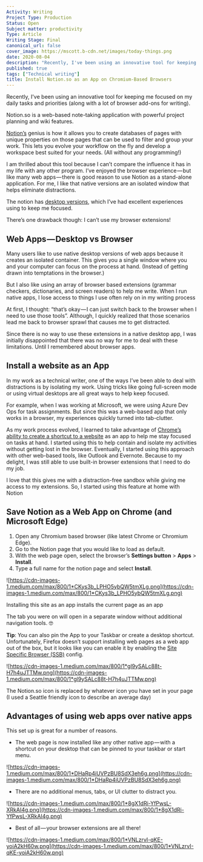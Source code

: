 ```yaml
---
Activity: Writing
Project Type: Production
Status: Open
Subject matter: productivity
Type: Article
Writing Stage: Final
canonical_url: false
cover_image: https://mscott.b-cdn.net/images/today-things.png
date: 2020-08-04
description: "Recently, I've been using an innovative tool for keeping me focused on my daily tasks and priorities (along with a lot of browser add-ons for writing)."
published: true
tags: ["Technical writing"]
title: Install Notion.so as an App on Chromium-Based Browsers
---
```


Recently, I've been using an innovative tool for keeping me focused on my daily tasks and priorities (along with a lot of browser add-ons for writing).

Notion.so is a web-based note-taking application with powerful project planning and wiki features.

[Notion’s](https://www.notion.so/) genius is how it allows you to create databases of pages with unique properties on those pages that can be used to filter and group your work. This lets you evolve your workflow on the fly and develop a workspace best suited for your needs. (All without any programming!)

I am thrilled about this tool because I can’t compare the influence it has in my life with any other program. I’ve enjoyed the browser experience — but like many web apps — there is good reason to use Notion as a stand-alone application. For me, I like that native versions are an isolated window that helps eliminate distractions.

The notion has [desktop versions](https://www.notion.so/desktop), which I’ve had excellent experiences using to keep me focused.

There’s one drawback though: I can’t use my browser extensions!

## Web Apps — Desktop vs Browser

Many users like to use native desktop versions of web apps because it creates an isolated container. This gives you a single window where you and your computer can focus on the process at hand. (Instead of getting drawn into temptations in the browser.)

But I also like using an array of browser based extensions (grammar checkers, dictionaries, and screen readers) to help me write. When I run native apps, I lose access to things I use often rely on in my writing process

At first, I thought: “that’s okay — I can just switch back to the browser when I need to use those tools”. Although, I quickly realized that those scenarios lead me back to browser sprawl that causes me to get distracted.

Since there is no way to use these extensions in a native desktop app, I was initially disappointed that there was no way for me to deal with these limitations. Until I remembered about browser apps.

## Install a website as an App

In my work as a technical writer, one of the ways I’ve been able to deal with distractions is by isolating my work. Using tricks like going full-screen mode or using virtual desktops are all great ways to help keep focused.

For example, when I was working at Microsoft, we were using Azure Dev Ops for task assignments. But since this was a web-based app that only works in a browser, my experiences quickly turned into tab-clutter.

As my work process evolved, I learned to take advantage of [Chrome’s ability to create a shortcut to a website](https://support.google.com/chrome_webstore/answer/3060053?hl=en) as an app to help me stay focused on tasks at hand. I started using this to help contain and isolate my activities without getting lost in the browser. Eventually, I started using this approach with other web-based tools, like Outlook and Evernote. Because to my delight, I was still able to use built-in browser extensions that I need to do my job.

I love that this gives me with a distraction-free sandbox while giving me access to my extensions. So, I started using this feature at home with Notion

## Save Notion as a Web App on Chrome (and Microsoft Edge)

1. Open any Chromium based browser (like latest Chrome or Chromium Edge).
2. Go to the Notion page that you would like to load as default.
3. With the web page open, select the browser’s **Settings button** > **Apps** > **Install**.
4. Type a full name for the notion page and select **Install**.

![https://cdn-images-1.medium.com/max/800/1*CKys3b_LPHO5ybQW5tmXLg.png](https://cdn-images-1.medium.com/max/800/1*CKys3b_LPHO5ybQW5tmXLg.png)

Installing this site as an app installs the current page as an app

The tab you were on will open in a separate window without additional navigation tools. 🤓

**Tip**: You can also pin the App to your Taskbar or create a desktop shortcut. Unfortunately, Firefox doesn’t support installing web pages as a web app out of the box, but it looks like you can enable it by enabling the [Site Specific Browser (SSB)](https://techdows.com/2020/03/firefox-install-websites-as-apps-like-chrome.html) config.

![https://cdn-images-1.medium.com/max/800/1*gl9ySALc88t-H7h4uJTTMw.png](https://cdn-images-1.medium.com/max/800/1*gl9ySALc88t-H7h4uJTTMw.png)

The Notion.so icon is replaced by whatever icon you have set in your page (I used a Seattle friendly icon to describe an average day)

## Advantages of using web apps over native apps

This set up is great for a number of reasons.

- The web page is now installed like any other native app — with a shortcut on your desktop that can be pinned to your taskbar or start menu.

![https://cdn-images-1.medium.com/max/800/1*DHaRp4iUVPzBU8SdX3eh6g.png](https://cdn-images-1.medium.com/max/800/1*DHaRp4iUVPzBU8SdX3eh6g.png)

- There are no additional menus, tabs, or UI clutter to distract you.

![https://cdn-images-1.medium.com/max/800/1*8gX1dRi-YfPwsL-XRkAI4g.png](https://cdn-images-1.medium.com/max/800/1*8gX1dRi-YfPwsL-XRkAI4g.png)

- Best of all — your browser extensions are all there!

![https://cdn-images-1.medium.com/max/800/1*VNLzrvI-qKE-yoiA2kH60w.png](https://cdn-images-1.medium.com/max/800/1*VNLzrvI-qKE-yoiA2kH60w.png)
